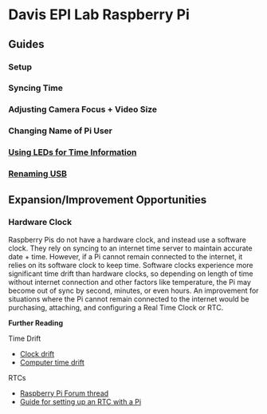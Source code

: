 # Davis EPI Lab Raspberry Pi 
## Guides
### Setup
### Syncing Time
### Adjusting Camera Focus + Video Size
### Changing Name of Pi User
### [Using LEDs for Time Information](https://github.com/alannatodd/davis_epi_raspi/blob/main/guides/setup_led.md)
### [Renaming USB](https://github.com/alannatodd/davis_epi_raspi/blob/main/guides/rename_usb.md)

## Expansion/Improvement Opportunities
### Hardware Clock 
Raspberry Pis do not have a hardware clock, and instead use a software clock. They rely on syncing to an internet time server to maintain accurate date + time. However, if a Pi cannot remain connected to the internet, it relies on its software clock to keep time. Software clocks experience more significant time drift than hardware clocks, so depending on length of time without internet connection and other factors like temperature, the Pi may become out of sync by second, minutes, or even hours. An improvement for situations where the Pi cannot remain connected to the internet would be purchasing, attaching, and configuring a Real Time Clock or RTC. 

**Further Reading**

Time Drift
- [Clock drift](https://en.wikipedia.org/wiki/Clock_drift)
- [Computer time drift](https://www.twingate.com/blog/glossary/ntp%20drift)

RTCs
- [Raspberry Pi Forum thread](https://forums.raspberrypi.com/viewtopic.php?t=255108)
- [Guide for setting up an RTC with a Pi](https://pimylifeup.com/raspberry-pi-rtc/)
